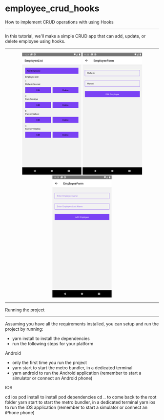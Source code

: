 # employee_crud_hooks

 How to implement CRUD operations with using Hooks
 <hr />
 In this tutorial, we'll make a simple CRUD app that can add, update, or delete employee using hooks.
  <hr />
 <div align="center">
    <img src="src/screenShot/Screenshot_1595915607.png" alt="Screenshot" height="400px width="300px"</img>
    <img src="src/screenShot/Screenshot_1595915612.png" alt="Screenshot" height="400px width="300px"</img>                                     <img src="src/screenShot/Screenshot_1595915618.png" alt="Screenshot" height="400px width="300px"</img> 
</div>
     
<hr />                                                                                                
Running the project
<hr /> 
Assuming you have all the requirements installed, you can setup and run the project by running:

* yarn install to install the dependencies
* run the following steps for your platform

Android

 * only the first time you run the project
 * yarn start to start the metro bundler, in a dedicated terminal
 * yarn android to run the Android application (remember to start a simulator or connect an Android phone)
 
IOS

cd ios
pod install to install pod dependencies
cd .. to come back to the root folder
yarn start to start the metro bundler, in a dedicated terminal
yarn ios to run the iOS application (remember to start a simulator or connect an iPhone phone)
